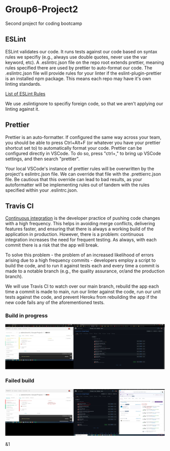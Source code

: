 # **Group6-Project2**
Second project for coding bootcamp

## **ESLint**

ESLint validates our code. It runs tests against our code based on syntax rules we specifiy (e.g., always use double quotes, never use the var keyword, etc). A .eslintrc.json file on the repo root extends prettier, meaning rules specified there are used by prettier to auto-format our code. The .eslintrc.json file will provide rules for your linter if the eslint-plugin-prettier is an installed npm package. This means each repo may have it's own linting standards.

[List of ESLint Rules](https://eslint.org/docs/rules/)

We use .eslintignore to specifiy foreign code, so that we aren't applying our linting against it.

## **Prettier**
Prettier is an auto-formatter. If configured the same way across your team, you should be able to press Ctrl+Alt+F (or whatever you have your prettier shortcut set to) to automatically format your code. Prettier can be configured directly in VSCode. To do so, press "ctrl+," to bring up VSCode settings, and then search "prettier". 

Your local VSCode's instance of prettier rules will be overwritten by the project's eslintrc.json file.
We can override that file with the .prettierrc.json file. Be cautious that this override can lead to bad results, as your autoformatter will be implementing rules out of tandem with the rules specified within your .eslintrc.json.

## **Travis CI**
[Continuous integration](https://www.youtube.com/watch?v=1er2cjUq1UI&ab_channel=IBMCloud) is the developer practice of pushing code changes with a high frequency. This helps in avoiding merge conflicts, delivering features faster, and ensuring that there is always a working build of the application in production. However, there is a problem: continuous integration increases the need for frequent testing. As always, with each commit there is a risk that the app will break.

To solve this problem - the problem of an increased likelihood of errors arising due to a high frequency commits - developers employ a script to build the code, and to run it against tests each and every time a commit is made to a notable branch (e.g., the quality assurance, or/and the production branch).

We will use Travis CI to watch over our main branch, rebuild the app each time a commit is made to main, run our linter against the code, run our unit tests against the code, and prevent Heroku from rebuilding the app if the new code fails any of the aforementioned tests. 

### **Build in progress**
![Build in progress](images/Travis-CI-Building.JPG)

### **Failed build**
![Build failed](images/Travis-CI-Fail.JPG)

&1